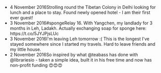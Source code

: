 <ul><li><span class="post_date"> 4 November 2016</span>Strolling round the Tibetan Colony in Delhi looking for lunch and a place to stay. Found newly opened hotel - I am their first ever guest!</li><li><span class="post_date"> 3 November 2016</span>#spongeRelay 16. With Yangchen, my landlady for 3 months in Leh, Ladakh. Actually exchanging soap for sponge here: https://t.co/5JYJPjsLUc</li><li><span class="post_date"> 3 November 2016</span>I'm leaving Leh tomorrow :( This is the longest I've stayed somewhere since I started my travels. Hard to leave friends and my little house.</li><li><span class="post_date"> 2 November 2016</span>So inspired by what @teabass has done with @librariesio - taken a simple idea, built it in his free time and now has non-profit funding 😍😍😍</li></ul>
